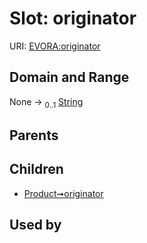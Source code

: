
# Slot: originator



URI: [EVORA:originator](https://evora-project.eu/originator)


## Domain and Range

None &#8594;  <sub>0..1</sub> [String](types/String.md)

## Parents


## Children

 *  [Product➞originator](Product_originator.md)

## Used by

